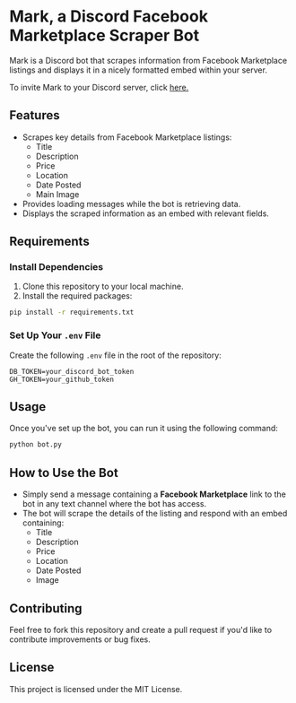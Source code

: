 # Mark, a Discord Facebook Marketplace Scraper Bot

Mark is a Discord bot that scrapes information from Facebook Marketplace listings and displays it in a nicely formatted embed within your server.

To invite Mark to your Discord server, click [here.](https://discord.com/oauth2/authorize?client_id=1349283496518221845&permissions=75776&integration_type=0&scope=bot)

## Features

- Scrapes key details from Facebook Marketplace listings:
  - Title
  - Description
  - Price
  - Location
  - Date Posted
  - Main Image
- Provides loading messages while the bot is retrieving data.
- Displays the scraped information as an embed with relevant fields.

## Requirements

### Install Dependencies

1. Clone this repository to your local machine.
2. Install the required packages:

```bash
pip install -r requirements.txt
```

### Set Up Your `.env` File

Create the following `.env` file in the root of the repository:

```env
DB_TOKEN=your_discord_bot_token
GH_TOKEN=your_github_token
```

## Usage

Once you've set up the bot, you can run it using the following command:

```bash
python bot.py
```

## How to Use the Bot

- Simply send a message containing a **Facebook Marketplace** link to the bot in any text channel where the bot has access.
- The bot will scrape the details of the listing and respond with an embed containing:
  - Title
  - Description
  - Price
  - Location
  - Date Posted
  - Image

## Contributing

Feel free to fork this repository and create a pull request if you'd like to contribute improvements or bug fixes.

## License

This project is licensed under the MIT License.
